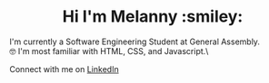 <h1 align="center">Hi I'm Melanny :smiley:</h1>

I'm currently a Software Engineering Student at General Assembly.\
	:nerd_face: I'm most familiar with HTML, CSS, and Javascript.\
  
Connect with me on [LinkedIn](https://www.linkedin.com/in/melanny-lima-alvarado-a71302226/)
